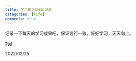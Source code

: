 ```yaml
---
title: 学习输入&输出记录
categories: [life]
comments: true
---
```


记录一下每天的学习成果吧，保证言行一致，好好学习，天天向上。

**2月**

2022/02/25 

